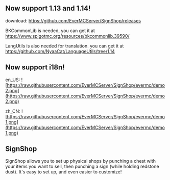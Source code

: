 ## Now support 1.13 and 1.14!

download: https://github.com/EverMCServer/SignShop/releases

BKCommonLib is needed, you can get it at https://www.spigotmc.org/resources/bkcommonlib.39590/

LangUtils is also needed for translation. you can get it at https://github.com/NyaaCat/LanguageUtils/tree/1.14

## Now support i18n!

en_US:
![https://raw.githubusercontent.com/EverMCServer/SignShop/evermc/demo2.png](https://raw.githubusercontent.com/EverMCServer/SignShop/evermc/demo2.png)

zh_CN:
![https://raw.githubusercontent.com/EverMCServer/SignShop/evermc/demo1.png](https://raw.githubusercontent.com/EverMCServer/SignShop/evermc/demo1.png)

## SignShop
SignShop allows you to set up physical shops by punching a chest with your items you want to sell, then punching a sign (while holding redstone dust). It's easy to set up, and even easier to customize!

